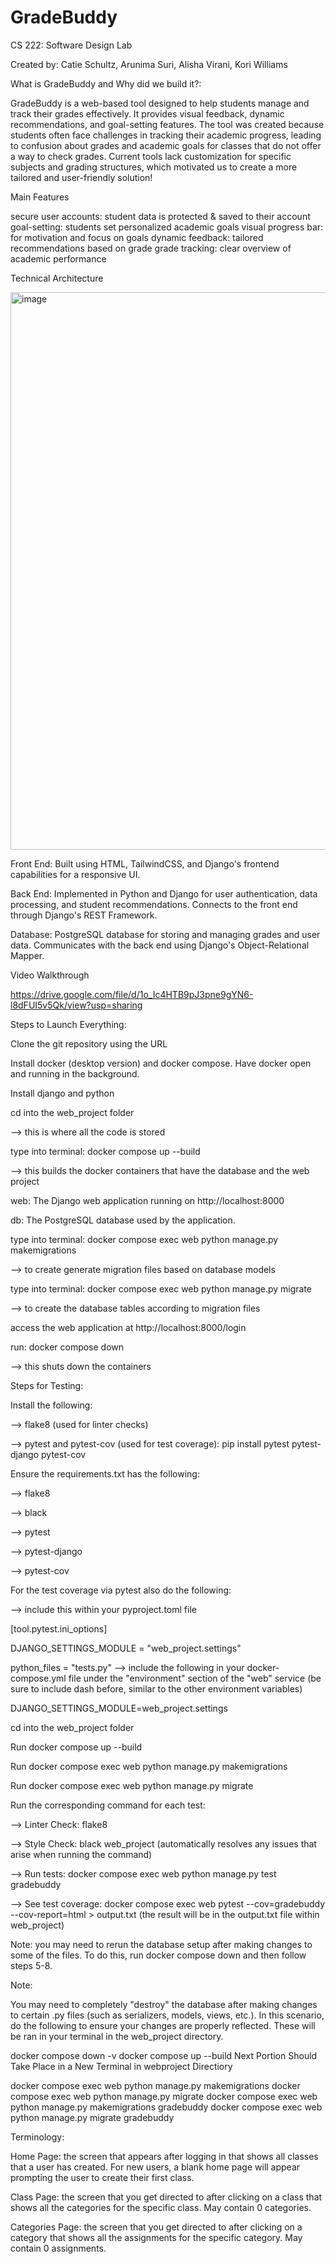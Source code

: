 # GradeBuddy

CS 222: Software Design Lab

Created by: Catie Schultz, Arunima Suri, Alisha Virani, Kori Williams


What is GradeBuddy and Why did we build it?:

GradeBuddy is a web-based tool designed to help students manage and track their grades effectively. It provides visual feedback, dynamic recommendations, and goal-setting features. The tool was created because students often face challenges in tracking their academic progress, leading to confusion about grades and academic goals for classes that do not offer a way to check grades. Current tools lack customization for specific subjects and grading structures, which motivated us to create a more tailored and user-friendly solution!

Main Features

secure user accounts: student data is protected & saved to their account
goal-setting: students set personalized academic goals
visual progress bar: for motivation and focus on goals
dynamic feedback: tailored recommendations based on grade
grade tracking: clear overview of academic performance


Technical Architecture

<img width="2290" height="892" alt="image" src="https://github.com/user-attachments/assets/db5418b9-834b-4799-a7fa-35176c4b024d" />


Front End: Built using HTML, TailwindCSS, and Django's frontend capabilities for a responsive UI.

Back End: Implemented in Python and Django for user authentication, data processing, and student recommendations. Connects to the front end through Django's REST Framework.

Database: PostgreSQL database for storing and managing grades and user data. Communicates with the back end using Django's Object-Relational Mapper.



Video Walkthrough

https://drive.google.com/file/d/1o_Ic4HTB9pJ3pne9gYN6-l8dFUI5v5Qk/view?usp=sharing 



Steps to Launch Everything:

Clone the git repository using the URL

Install docker (desktop version) and docker compose. Have docker open and running in the background.

Install django and python

cd into the web_project folder

--> this is where all the code is stored

type into terminal: docker compose up --build

--> this builds the docker containers that have the database and the web project

web: The Django web application running on http://localhost:8000

db: The PostgreSQL database used by the application.

type into terminal: docker compose exec web python manage.py makemigrations

--> to create generate migration files based on database models

type into terminal: docker compose exec web python manage.py migrate

--> to create the database tables according to migration files

access the web application at http://localhost:8000/login

run: docker compose down

--> this shuts down the containers



Steps for Testing:

Install the following:

--> flake8 (used for linter checks)

--> pytest and pytest-cov (used for test coverage): pip install pytest pytest-django pytest-cov

Ensure the requirements.txt has the following:

--> flake8

--> black

--> pytest

--> pytest-django

--> pytest-cov

For the test coverage via pytest also do the following:

--> include this within your pyproject.toml file

  [tool.pytest.ini_options]

  DJANGO_SETTINGS_MODULE = "web_project.settings"

  python_files = "tests.py"
--> include the following in your docker-compose.yml file under the "environment" section of the "web" service (be sure to include dash before, similar to the other environment variables)

DJANGO_SETTINGS_MODULE=web_project.settings

cd into the web_project folder

Run docker compose up --build

Run docker compose exec web python manage.py makemigrations

Run docker compose exec web python manage.py migrate

Run the corresponding command for each test:

--> Linter Check: flake8

--> Style Check: black web_project (automatically resolves any issues that arise when running the command)

--> Run tests: docker compose exec web python manage.py test gradebuddy

--> See test coverage: docker compose exec web pytest --cov=gradebuddy --cov-report=html > output.txt (the result will be in the output.txt file within web_project)

Note: you may need to rerun the database setup after making changes to some of the files. To do this, run docker compose down and then follow steps 5-8.


Note:

You may need to completely "destroy" the database after making changes to certain .py files (such as serializers, models, views, etc.). In this scenario, do the following to ensure your changes are properly reflected. These will be ran in your terminal in the web_project directory.

docker compose down -v
docker compose up --build
Next Portion Should Take Place in a New Terminal in webproject Directiory

docker compose exec web python manage.py makemigrations
docker compose exec web python manage.py migrate
docker compose exec web python manage.py makemigrations gradebuddy
docker compose exec web python manage.py migrate gradebuddy


Terminology:

Home Page: the screen that appears after logging in that shows all classes that a user has created. For new users, a blank home page will appear prompting the user to create their first class.

Class Page: the screen that you get directed to after clicking on a class that shows all the categories for the specific class. May contain 0 categories.

Categories Page: the screen that you get directed to after clicking on a category that shows all the assignments for the specific category. May contain 0 assignments.

